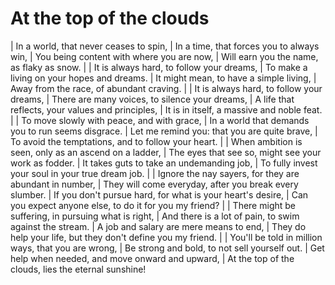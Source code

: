 At the top of the clouds
========================

| In a world, that never ceases to spin,
| In a time, that forces you to always win,
| You being content with where you are now,
| Will earn you the name, as flaky as snow.
| 
| It is always hard, to follow your dreams,
| To make a living on your hopes and dreams.
| It might mean, to have a simple living,
| Away from the race, of abundant craving.
| 
| It is always hard, to follow your dreams,
| There are many voices, to silence your dreams,
| A life that reflects, your values and principles,
| It is in itself, a massive and noble feat.
| 
| To move slowly with peace, and with grace,
| In a world that demands you to run seems disgrace.
| Let me remind you: that you are quite brave,
| To avoid the temptations, and to follow your heart.
| 
| When ambition is seen, only as an ascend on a ladder,
| The eyes that see so, might see your work as fodder.
| It takes guts to take an undemanding job,
| To fully invest your soul in your true dream job.
| 
| Ignore the nay sayers, for they are abundant in number,
| They will come everyday, after you break every slumber.
| If you don't pursue hard, for what is your heart's desire,
| Can you expect anyone else, to do it for you my friend?
| 
| There might be suffering, in pursuing what is right,
| And there is a lot of pain, to swim against the stream.
| A job and salary are mere means to end,
| They do help your life, but they don't define you my friend.
| 
| You'll be told in million ways, that you are wrong,
| Be strong and bold, to not sell yourself out.
| Get help when needed, and move onward and upward,
| At the top of the clouds, lies the eternal sunshine!